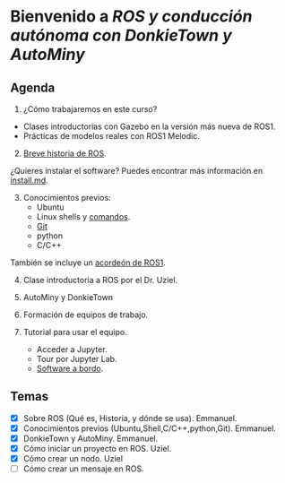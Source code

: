 # Bienvenido a *ROS y conducción autónoma con DonkieTown y AutoMiny*

## Agenda
1. ¿Cómo trabajaremos en este curso?
- Clases introductorias con Gazebo en la versión más nueva de ROS1.
- Prácticas de modelos reales con ROS1 Melodic.

2. [Breve historia de ROS](https://docs.google.com/presentation/d/1448rrzZO1TJ6_GUowgdLRBvesh_EeMGizCUs7hxbvyo/edit?usp=share_link). <!--20 minutos -->

¿Quieres instalar el software? Puedes encontrar más información en [install.md](install.md). 

3. Conocimientos previos:
	- Ubuntu
	- Linux shells y [comandos](utils/linux_cheat_sheet.pdf).
	- [Git](utils/git-cheat-sheet.pdf)
	- python
	- C/C++

También se incluye un [acordeón de ROS1](utils/ROScheatsheet.pdf). 

4. Clase introductoria a ROS por el Dr. Uziel.

5. AutoMiny y DonkieTown

6. Formación de equipos de trabajo.

7. Tutorial para usar el equipo.
	- Acceder a Jupyter.
	- Tour por Jupyter Lab.
	- [Software a bordo](software/README.md).

## Temas
- [x] Sobre ROS (Qué es, Historia, y dónde se usa). Emmanuel.
- [x] Conocimientos previos (Ubuntu,Shell,C/C++,python,Git). Emmanuel.
- [x] DonkieTown y AutoMiny. Emmanuel.
- [x] Cómo iniciar un proyecto en ROS. Uziel.
- [x] Cómo crear un nodo. Uziel
- [ ] Cómo crear un mensaje en ROS.